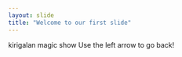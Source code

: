 ```yaml
---
layout: slide
title: "Welcome to our first slide"
---
```

kirigalan magic show
Use the left arrow to go back!

